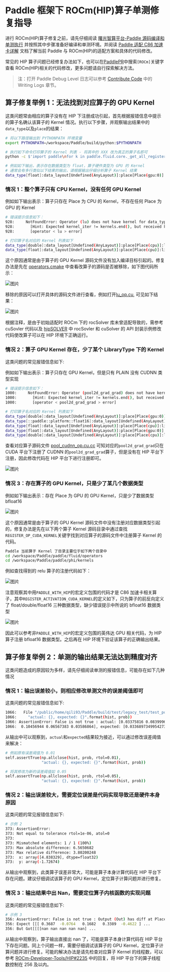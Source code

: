 # Paddle 框架下 ROCm(HIP)算子单测修复指导

进行 ROCm(HIP)算子修复之前，请先仔细阅读 [曙光智算平台-Paddle 源码编译和单测执行](./compile_and_test_cn.html) 并按照其中步骤准备好编译和单测环境。并阅读 [Paddle 适配 C86 加速卡详解](./paddle_c86_cn.html) 文档了解当前 Paddle 与 ROCm(HIP)的适配方案和具体的代码修改。

常见的 HIP 算子问题已经修复办法如下，也可以在[PaddlePR](https://github.com/PaddlePaddle/Paddle/pulls?q=is%3Apr+%5BROCm%5D)中搜索`[ROCm]`关键字查看 ROCm(HIP)相关的代码修改，更多问题请自行探索解决方法。

> 注：打开 Paddle Debug Level 日志可以参考 [Contribute Code](https://github.com/PaddlePaddle/Paddle/blob/develop/CONTRIBUTING.md#writing-logs) 中的 Writing Logs 章节。


## 算子修复举例 1：无法找到对应算子的 GPU Kernel

这类问题常由相应的算子没有在 HIP 下注册成功引起，首先根据报错信息中提示的算子名确认该算子的 Kernel 情况。执行以下步骤，并观察输出结果中的`data_type`以及`place`的结果：

```bash
# 将以下路径输出到 PYTHONPATH 环境变量
export PYTHONPATH=/workspace/Paddle/build/python:$PYTHONPATH

# 执行如下命令打印算子的 Kernel 列表 - 将其中的 XXX 改为真正的算子名即可
python -c $'import paddle\nfor k in paddle.fluid.core._get_all_register_op_kernels()["XXX"]:print(k)'

# 例如如下输出，表示存在数据类型为 float，算子硬件类型为 GPU 的 Kernel
# 通常会有多行类似以下结果的输出，请根据输出仔细分析算子 Kernel 结果
data_type[float]:data_layout[Undefined(AnyLayout)]:place[Place(gpu:0)]:library_type[PLAIN]
```

### 情况 1：整个算子只有 CPU Kernel，没有任何 GPU Kernel

例如如下输出表示：算子只存在 Place 为 CPU 的 Kernel，不存在任何 Place 为 GPU 的 Kernel

```bash
# 错误提示信息如下：
928:     NotFoundError: Operator (lu) does not have kernel for data_type[float]:data_layout[Undefined(AnyLayout)]:place[Place(gpu:0)]:library_type[PLAIN].
928:       [Hint: Expected kernel_iter != kernels.end(), but received kernel_iter == kernels.end().] (at /workspace/Paddle/paddle/fluid/framework/operator.cc:1503)
928:       [operator < lu > error]

# 打印算子名对应的 Kernel 列表如下
data_type[double]:data_layout[Undefined(AnyLayout)]:place[Place(cpu)]:library_type[PLAIN]
data_type[float]:data_layout[Undefined(AnyLayout)]:place[Place(cpu)]:library_type[PLAIN]
```

这个原因通常是由于算子的 GPU Kernel 源码文件没有加入编译目标引起的。修复办法是先在 [operators.cmake](https://github.com/PaddlePaddle/Paddle/blob/develop/cmake/operators.cmake#L245) 中查看改算子的源码是否被移除，如下图代码所示：

![图片](../images/sugon_find_source_code.png)

移除的原因可以打开具体的源码文件进行查看，例如打开[lu_op.cu](https://github.com/PaddlePaddle/Paddle/blob/develop/paddle/fluid/operators/lu_op.cu#L15), 可见如下结果：

![图片](../images/sugon_paddle_with_hip.png)

根据注释，是由于初始适配时 ROCm 下的 rocSolver 库未曾适配导致的，需参考 cuSovler 代码以及 [hipSOLVER](https://github.com/ROCmSoftwarePlatform/hipSOLVER) 中 rocSovler 和 cuSolver 的 API 封装示例修改代码使改算子可以在 HIP 环境下正确运行。

### 情况 2：算子 GPU Kernel 存在，少了某个 LibraryType 下的 Kernel

这类问题的常见报错信息如下:

例如如下输出表示：算子只存在 GPU Kernel，但是只有 PLAIN 没有 CUDNN 类型实现

```bash
# 错误提示信息如下：
1000:     NotFoundError: Operator (pool2d_grad_grad) does not have kernel for data_type[float]:data_layout[Undefined(AnyLayout)]:place[Place(gpu:0)]:library_type[CUDNN].
1000:       [Hint: Expected kernel_iter != kernels.end(), but received kernel_iter == kernels.end().] (at /workspace/Paddle/paddle/fluid/framework/operator.cc:1503)
1000:       [operator < pool2d_grad_grad > error]

# 打印算子名对应的 Kernel 列表如下
data_type[double]:data_layout[Undefined(AnyLayout)]:place[Place(gpu:0)]:library_type[PLAIN]
data_type[::paddle::platform::float16]:data_layout[Undefined(AnyLayout)]:place[Place(gpu:0)]:library_type[PLAIN]
data_type[float]:data_layout[Undefined(AnyLayout)]:place[Place(cpu)]:library_type[PLAIN]
data_type[float]:data_layout[Undefined(AnyLayout)]:place[Place(gpu:0)]:library_type[PLAIN]
data_type[double]:data_layout[Undefined(AnyLayout)]:place[Place(cpu)]:library_type[PLAIN]
```

查看对应算子源码文件 [pool_cudnn_op.cu.cc](https://github.com/PaddlePaddle/Paddle/blob/develop/paddle/fluid/operators/pool_cudnn_op.cu.cc#L555) 可知对应的`pool2d_grad_grad`只在 CUDA 平台下注册了 CUDNN 的`pool2d_grad_grad`算子，但是没有在 HIP 平台下注册，因此修改代码在 HIP 平台下进行注册即可。

![图片](../images/sugon_register_op_kernel.png)

### 情况 3：存在算子的 GPU Kernel，只是少了某几个数据类型

例如如下输出表示：存在 Place 为 GPU 的 GPU Kernel，只是少了数据类型 bfloat16

![图片](../images/sugon_data_type.png)

这个原因通常是由于算子的 GPU Kernel 源码文件中没有注册对应数据类型引起的，修复办法是先在以下两个算子 Kernel 源码目录中通过查找`REGISTER_OP_CUDA_KERNEL`关键字找到对应算子的源码文件中注册算子 Kernel 的代码。

```bash
Paddle 当前算子 Kernel 了目录主要位于如下两个目录中
cd /workspace/Paddle/paddle/fluid/operators
cd /workspace/Paddle/paddle/phi/kernels
```

例如查找得到的 relu 算子的注册代码如下：

![图片](../images/sugon_register_activation.png)


注意观察其中用`PADDLE_WITH_HIP`的宏定义包围的代码才是 C86 加速卡相关算子，其中`REGISTER_ACTIVATION_CUDA_KERNEL`的定义如下，只为算子的前反向定义了 float/double/float16 三种数据类型，缺少错误提示中所说的 bfloat16 数据类型

![图片](../images/sugon_cuda_kernel.png)

因此可以参考非`PADDLE_WITH_HIP`的宏定义包围的英伟达 GPU 相关代码，为 HIP 算子注册 bfloat16 数据类型。之后再在 HIP 环境下验证该算子的正确输出结果。

## 算子修复举例 2：单测的输出结果无法达到精度对齐

这类问题造成的原因较为多样，请先仔细阅读单测的报错信息，可能存在如下几种情况

### 情况 1：输出误差较小，则相应修改单测文件的误差阈值即可

这类问题的常见报错信息如下:

```bash
1066:   File "/public/home/qili93/Paddle/build/test/legacy_test/test_poisson_op.py", line 60, in verify_output
1066:     "actual: {}, expected: {}".format(hist, prob))
1066: AssertionError: False is not true : actual: [0.03375816 0.08399963 0.13975811 0.17509079 0.17573357 0.14692497
1066:  0.10456944 0.06567383 0.03586864], expected: [0.03368973499542734, 0.08422433748856833, 0.14037389581428056, 0.1754673697678507, 0.1754673697678507, 0.1462228081398756, 0.104444862957054, 0.06527803934815875, 0.03626557741564375]
```

从输出中可以观察到，`actual`和`expected`结果较为接近，可以通过修改误差阈值来解决：

```bash
# 例如原有误差阈值为 0.01
self.assertTrue(np.allclose(hist, prob, rtol=0.01),
                "actual: {}, expected: {}".format(hist, prob))

# 将其修改为新的误差阈值如 0.05
self.assertTrue(np.allclose(hist, prob, rtol=0.05),
                "actual: {}, expected: {}".format(hist, prob))
```

### 情况 2：输出误差较大，需要定位误差是代码实现导致还是硬件本身原因

这类问题的常见报错信息如下:

```bash
# 示例 2
373: AssertionError:
373: Not equal to tolerance rtol=1e-06, atol=0
373:
373: Mismatched elements: 1 / 1 (100%)
373: Max absolute difference: 6.5650682
373: Max relative difference: 3.80200248
373:  x: array([4.838329], dtype=float32)
373:  y: array(-1.72674)
```

从输出中观察到，此类算子误差非常大，可能是算子本身计算代码在 HIP 平台下存在问题。建议仔细调试该算子的 GPU Kernel，定位算子计算问题并进行修复。

### 情况 3：输出结果中出 Nan，需要定位算子内核函数的实现问题

这类问题的常见报错信息如下:

```bash
# 示例 3
356: AssertionError: False is not true : Output (Out) has diff at Place(gpu:0)
356: Expect [[[ 0.3687  -0.0764   0.1682   0.3389  -0.4622 ] ...
356: But Got[[[[nan nan nan nan nan] ...
```

从输出中观察到，算子输出直接出 nan 了，可能是算子本身计算代码在 HIP 平台下存在问题。同上个问题一样，需要仔细调试该算子的 GPU Kernel，定位算子计算问题并进行修复。可能的解决办法是请先检查对应算子 Kernel 的线程数，可以参考 [ROCm-Developer-Tools/HIP#2235](https://github.com/ROCm-Developer-Tools/HIP/issues/2235) 中的回复，将 HIP 平台下的算子线程数控制在 256 及以内。
